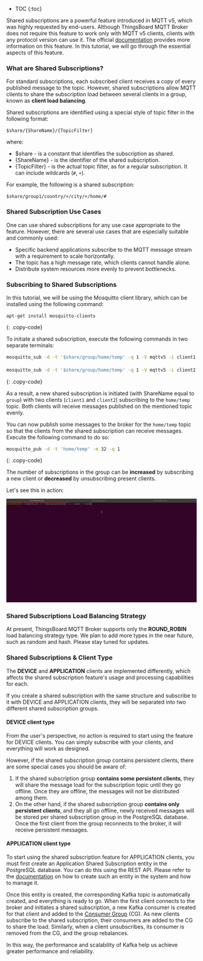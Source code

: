 
* TOC
{:toc}

Shared subscriptions are a powerful feature introduced in MQTT v5, which was highly requested by end-users. 
Although ThingsBoard MQTT Broker does not require this feature to work only with MQTT v5 clients, clients with any protocol version can use it.
The official [documentation](https://docs.oasis-open.org/mqtt/mqtt/v5.0/os/mqtt-v5.0-os.html#_Toc3901250) provides more information on this feature. 
In this tutorial, we will go through the essential aspects of this feature.

### What are Shared Subscriptions?

For standard subscriptions, each subscribed client receives a copy of every published message to the topic. 
However, shared subscriptions allow MQTT clients to share the subscription load between several clients in a group, known as **client load balancing**.

Shared subscriptions are identified using a special style of topic filter in the following format:
```
$share/{ShareName}/{TopicFilter}
```

where:
* $share - is a constant that identifies the subscription as shared.
* {ShareName} - is the identifier of the shared subscription.
* {TopicFilter} - is the actual topic filter, as for a regular subscription. It can include wildcards (`#`, `+`).

For example, the following is a shared subscription:

```
$share/group1/country/+/city/+/home/#
```

### Shared Subscription Use Cases

One can use shared subscriptions for any use case appropriate to the feature. 
However, there are several use cases that are especially suitable and commonly used:

* Specific backend applications subscribe to the MQTT message stream with a requirement to scale horizontally.
* The topic has a high message rate, which clients cannot handle alone.
* Distribute system resources more evenly to prevent bottlenecks.

### Subscribing to Shared Subscriptions

In this tutorial, we will be using the Mosquitto client library, which can be installed using the following command:
```
apt-get install mosquitto-clients
```
{: .copy-code}

To initiate a shared subscription, execute the following commands in two separate terminals:

```bash
mosquitto_sub -d -t '$share/group/home/temp' -q 1 -V mqttv5 -i client1

mosquitto_sub -d -t '$share/group/home/temp' -q 1 -V mqttv5 -i client2
```
{: .copy-code}

As a result, a new shared subscription is initiated (with ShareName equal to `group`) with two clients (`client1` and `client2`) subscribing to the `home/temp` topic. 
Both clients will receive messages published on the mentioned topic evenly.

You can now publish some messages to the broker for the `home/temp` topic so that the clients from the shared subscription can receive messages. 
Execute the following command to do so:

```bash
mosquitto_pub -d -t 'home/temp' -m 32 -q 1
```
{: .copy-code}

The number of subscriptions in the group can be **increased** by subscribing a new client or **decreased** by unsubscribing present clients.

Let's see this in action:

![image](/images/mqtt-broker/user-guide/shared-subscription-demo.gif)

### Shared Subscriptions Load Balancing Strategy

At present, ThingsBoard MQTT Broker supports only the **ROUND_ROBIN** load balancing strategy type. We plan to add more types in the near future, such as random and hash. Please stay tuned for updates.

### Shared Subscriptions & Client Type

The **DEVICE** and **APPLICATION** clients are implemented differently, which affects the shared subscription feature's usage and processing capabilities for each.

If you create a shared subscription with the same structure and subscribe to it with DEVICE and APPLICATION clients, 
they will be separated into two different shared subscription groups.

#### DEVICE client type

From the user's perspective, no action is required to start using the feature for DEVICE clients. 
You can simply subscribe with your clients, and everything will work as designed.

However, if the shared subscription group contains persistent clients, there are some special cases you should be aware of:
1. If the shared subscription group **contains some persistent clients**, they will share the message load for the subscription topic until they go offline. 
Once they are offline, the messages will not be distributed among them.
2. On the other hand, if the shared subscription group **contains only persistent clients**, and they all go offline, 
newly received messages will be stored per shared subscription group in the PostgreSQL database. 
Once the first client from the group reconnects to the broker, it will receive persistent messages.

#### APPLICATION client type

To start using the shared subscription feature for APPLICATION clients, you must first create an Application Shared Subscription entity in the PostgreSQL database. 
You can do this using the REST API. Please refer to the [documentation](/docs/mqtt-broker/application-shared-subscription/) on how to create such an entity in the system and how to manage it.

Once this entity is created, the corresponding Kafka topic is automatically created, and everything is ready to go. 
When the first client connects to the broker and initiates a shared subscription, a new Kafka consumer is created for 
that client and added to the [Consumer Group](https://docs.confluent.io/platform/current/clients/consumer.html) (CG). 
As new clients subscribe to the shared subscription, their consumers are added to the CG to share the load. 
Similarly, when a client unsubscribes, its consumer is removed from the CG, and the group rebalances.

In this way, the performance and scalability of Kafka help us achieve greater performance and reliability.
